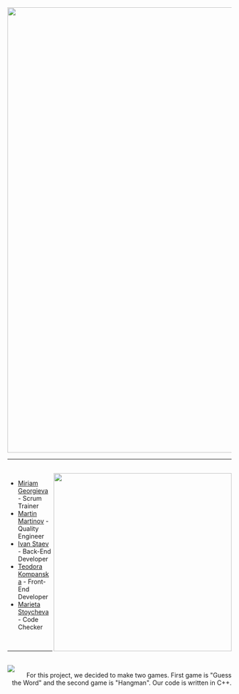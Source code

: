 <img src="https://media.discordapp.net/attachments/711269244985147493/809036318829969408/venom_copy.png" align="center" width="1000">
<br>
<hr>

<br>
<img src="https://media.discordapp.net/attachments/711269244985147493/809037756839755776/unknown.png" align="right" width="400">
<ul>
  <li><a href="https://github.com/MKGeorgieva19">Miriam Georgieva</a> - Scrum Trainer</li>
  <li><a href="https://github.com/MVMartinov19">Martin Martinov</a> - Quality Engineer</li>
  <li><a href="https://github.com/IDStaev19">Ivan Staev</a> - Back-End Developer </li>
  <li><a href="https://github.com/TNKompanska19">Teodora Kompanska</a> - Front-End Developer</li>
  <li><a href="https://github.com/MPStoycheva19">Marieta Stoycheva</a> - Code Checker </li>
</ul>
<br>
<hr>
<br>
<img src="https://scontent.xx.fbcdn.net/v/t1.15752-9/147865546_273204797567841_8678218911099267045_n.png?_nc_cat=104&ccb=2&_nc_sid=58c789&_nc_ohc=s2RTmtAmAtsAX_8ZbgJ&_nc_ad=z-m&_nc_cid=0&_nc_ht=scontent.xx&oh=fddd2aba2cb253424129812991d3395a&oe=60490F39" align="left">
  <p align="right">For this project, we decided to make two games. First game is "Guess the Word" and the second game is "Hangman". Our code is written in C++.</p>

